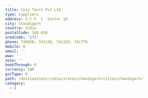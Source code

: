 ```yaml
---
title: Cozy Tours Pvt Ltd
type: suppliers
address: S.C.F. 1  Sector 10
city: Chandigarh
country: India
postalCode: 160 010
areaCode: '172'
phone: 740850, 741158, 741159, 741770
mobile: 0
email: ''
www: ''
note: ''
bookThrough: 0
currency: INR
gstType: 0
path: /destinations/india/states/chandigarh/cities/chandigarh/
category:
  - A
---
```


